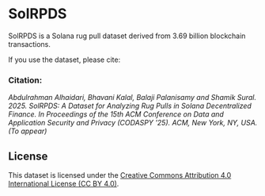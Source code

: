 # SolRPDS

SolRPDS is a Solana rug pull dataset derived from 3.69 billion blockchain transactions.

If you use the dataset, please cite: 

### Citation:


_Abdulrahman Alhaidari, Bhavani Kalal, Balaji Palanisamy and Shamik Sural. 2025. SolRPDS: A Dataset for Analyzing Rug Pulls in Solana Decentralized Finance. In Proceedings of the 15th ACM Conference on Data and Application Security and Privacy (CODASPY '25). ACM, New York, NY, USA. (To appear)_


## License
This dataset is licensed under the [Creative Commons Attribution 4.0 International License (CC BY 4.0)](https://creativecommons.org/licenses/by/4.0/).  
